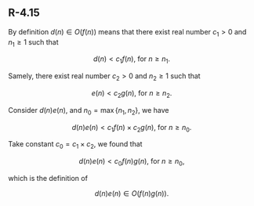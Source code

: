 ## R-4.15

By definition $d(n) \in O(f(n))$ means that there exist real number $c_1 > 0$ and $n_1 \geq 1$ such that

$$
d(n) < c_1 f(n) \text{, for } n \geq n_1.
$$

Samely, there exist real number $c_2 > 0$ and $n_2 \geq 1$ such that

$$
e(n) < c_2 g(n) \text{, for } n \geq n_2.
$$

Consider $d(n)e(n)$, and $n_0 = \max\{n_1, n_2\}$, we have

$$
d(n)e(n) < c_1 f(n) \times c_2 g(n) \text{, for } n \geq n_0.
$$

Take constant $c_0 = c_1 \times c_2$, we found that 

$$
d(n)e(n) < c_0 f(n)g(n) \text{, for } n \geq n_0,
$$

which is the definition of 

$$
d(n)e(n) \in O(f(n)g(n)).
$$